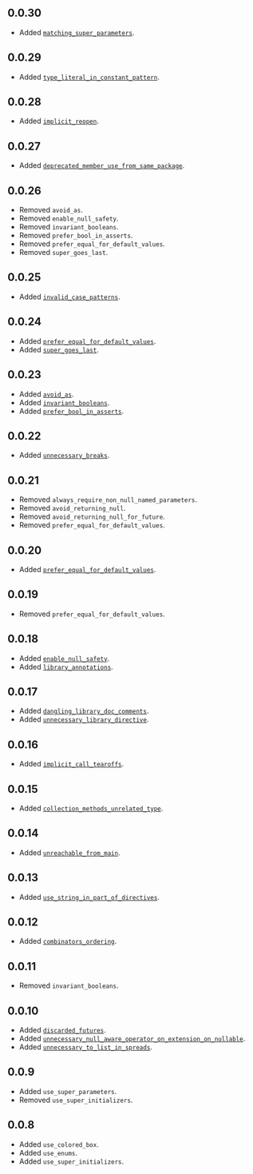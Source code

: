 ## 0.0.30
- Added [`matching_super_parameters`](https://dart-lang.github.io/linter/lints/matching_super_parameters.html).


## 0.0.29
- Added [`type_literal_in_constant_pattern`](https://dart-lang.github.io/linter/lints/type_literal_in_constant_pattern.html).


## 0.0.28
- Added [`implicit_reopen`](https://dart-lang.github.io/linter/lints/implicit_reopen.html).


## 0.0.27
- Added [`deprecated_member_use_from_same_package`](https://dart-lang.github.io/linter/lints/deprecated_member_use_from_same_package.html).


## 0.0.26

- Removed `avoid_as`.
- Removed `enable_null_safety`.
- Removed `invariant_booleans`.
- Removed `prefer_bool_in_asserts`.
- Removed `prefer_equal_for_default_values`.
- Removed `super_goes_last`.

## 0.0.25
- Added [`invalid_case_patterns`](https://dart-lang.github.io/linter/lints/invalid_case_patterns.html).


## 0.0.24
- Added [`prefer_equal_for_default_values`](https://dart-lang.github.io/linter/lints/prefer_equal_for_default_values.html).
- Added [`super_goes_last`](https://dart-lang.github.io/linter/lints/super_goes_last.html).


## 0.0.23
- Added [`avoid_as`](https://dart-lang.github.io/linter/lints/avoid_as.html).
- Added [`invariant_booleans`](https://dart-lang.github.io/linter/lints/invariant_booleans.html).
- Added [`prefer_bool_in_asserts`](https://dart-lang.github.io/linter/lints/prefer_bool_in_asserts.html).


## 0.0.22
- Added [`unnecessary_breaks`](https://dart-lang.github.io/linter/lints/unnecessary_breaks.html).


## 0.0.21

- Removed `always_require_non_null_named_parameters`.
- Removed `avoid_returning_null`.
- Removed `avoid_returning_null_for_future`.
- Removed `prefer_equal_for_default_values`.

## 0.0.20
- Added [`prefer_equal_for_default_values`](https://dart-lang.github.io/linter/lints/prefer_equal_for_default_values.html).


## 0.0.19

- Removed `prefer_equal_for_default_values`.

## 0.0.18
- Added [`enable_null_safety`](https://dart-lang.github.io/linter/lints/enable_null_safety.html).
- Added [`library_annotations`](https://dart-lang.github.io/linter/lints/library_annotations.html).


## 0.0.17
- Added [`dangling_library_doc_comments`](https://dart-lang.github.io/linter/lints/dangling_library_doc_comments.html).
- Added [`unnecessary_library_directive`](https://dart-lang.github.io/linter/lints/unnecessary_library_directive.html).


## 0.0.16
- Added [`implicit_call_tearoffs`](https://dart-lang.github.io/linter/lints/implicit_call_tearoffs.html).


## 0.0.15
- Added [`collection_methods_unrelated_type`](https://dart-lang.github.io/linter/lints/collection_methods_unrelated_type.html).


## 0.0.14
- Added [`unreachable_from_main`](https://dart-lang.github.io/linter/lints/unreachable_from_main.html).


## 0.0.13
- Added [`use_string_in_part_of_directives`](https://dart-lang.github.io/linter/lints/use_string_in_part_of_directives.html).


## 0.0.12
- Added [`combinators_ordering`](https://dart-lang.github.io/linter/lints/combinators_ordering.html).


## 0.0.11

- Removed `invariant_booleans`.

## 0.0.10
- Added [`discarded_futures`](https://dart-lang.github.io/linter/lints/discarded_futures.html).
- Added [`unnecessary_null_aware_operator_on_extension_on_nullable`](https://dart-lang.github.io/linter/lints/unnecessary_null_aware_operator_on_extension_on_nullable.html).
- Added [`unnecessary_to_list_in_spreads`](https://dart-lang.github.io/linter/lints/unnecessary_to_list_in_spreads.html).


## 0.0.9
- Added `use_super_parameters`.
- Removed `use_super_initializers`.

## 0.0.8
- Added `use_colored_box`.
- Added `use_enums`.
- Added `use_super_initializers`.
  
  
  
  
  
  
  
  
  
  
  
  
  
  
  
  
  
  
  
  
  